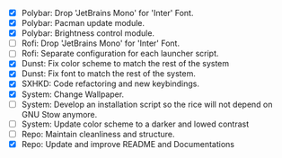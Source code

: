 - [X] Polybar: Drop 'JetBrains Mono' for 'Inter' Font.
- [X] Polybar: Pacman update module.
- [X] Polybar: Brightness control module.
- [ ] Rofi: Drop 'JetBrains Mono' for 'Inter' Font.
- [ ] Rofi: Separate configuration for each launcher script.
- [X] Dunst: Fix color scheme to match the rest of the system
- [X] Dunst: Fix font to match the rest of the system.
- [X] SXHKD: Code refactoring and new keybindings.
- [X] System: Change Wallpaper.
- [ ] System: Develop an installation script so the rice will not depend on GNU Stow anymore.
- [ ] System: Update color scheme to a darker and lowed contrast
- [ ] Repo: Maintain cleanliness and structure.
- [X] Repo: Update and improve README and Documentations
